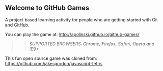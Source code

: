 ## Welcome to GitHub Games

A project based learning activity for people who are getting started with Git and GitHub.

You can play the game at: http://apolinski.github.io/github-games/

>> _*SUPPORTED BROWSERS*: Chrome, Firefox, Safari, Opera and IE9+_

This fun open source game was cloned from: https://github.com/jakesgordon/javascript-tetris
